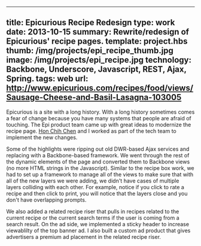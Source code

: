 ---
title: Epicurious Recipe Redesign 
type: work
date: 2013-10-15
summary: Rewrite/redesign of Epicurious' recipe pages. 
template: project.hbs
thumb: /img/projects/epi_recipe_thumb.jpg
image: /img/projects/epi_recipe.jpg
technology: Backbone, Underscore, Javascript, REST, Ajax, Spring. 
tags: web
url: http://www.epicurious.com/recipes/food/views/Sausage-Cheese-and-Basil-Lasagna-103005 
----
Epicurious is a site with a long history. With a long history sometimes comes a fear of change because you have many systems that people are afraid of touching. The Epi product team came up with great ideas to modernize the recipe page. [Hon Chih
Chen](https://github.com/honchihchen "Hon Chih's git repo") and I worked as part of the tech team to implement the new changes. 

Some of the highlights were ripping out old DWR-based Ajax services and replacing with a Backbone-based framework. We went through the rest of the dynamic elements of the page and converted them to Backbone views (no more HTML strings in the Javascript). Similar to the recipe box work, we had to set up a framework to manage all of the views to make sure that with all of the new layers we were adding, we didn't have cases of multiple layers colliding with each other. For example, notice if you
click to rate a recipe and then click to print, you will notice that the layers close and you don't have overlapping prompts. 

We also added a related recipe riser that pulls in recipes related to the current recipe or the current search terms if the user is coming from a search result. On the ad side, we implemented a sticky header to increase viewablilty of the top banner ad. I also built a custom ad product that gives advertisers a premium ad placement in the
related recipe riser.  
